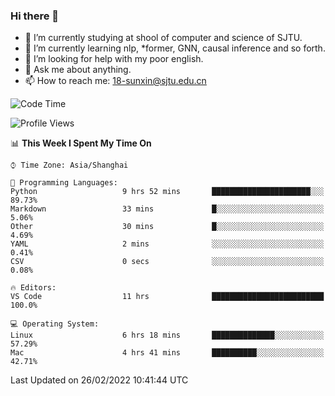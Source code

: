 ### Hi there 👋

<!--
**sunxin000/sunxin000** is a ✨ _special_ ✨ repository because its `README.md` (this file) appears on your GitHub profile.

Here are some ideas to get you started:

- 🔭 I’m currently working on ...
- 🌱 I’m currently learning ...
- 👯 I’m looking to collaborate on ...
- 🤔 I’m looking for help with ...
- 💬 Ask me about ...
- 📫 How to reach me: ...
- 😄 Pronouns: ...
- ⚡ Fun fact: ...
-->
- 🏫 I’m currently studying at shool of computer and science of SJTU.
- 🌱 I’m currently learning nlp, \*former, GNN, causal inference and so forth.
- 🤔 I’m looking for help with my poor english.
- 💬 Ask me about anything.
- 📫 How to reach me: 18-sunxin@sjtu.edu.cn
<!--START_SECTION:waka-->
![Code Time](http://img.shields.io/badge/Code%20Time-96%20hrs%2027%20mins-blue)

![Profile Views](http://img.shields.io/badge/Profile%20Views-5-blue)

📊 **This Week I Spent My Time On** 

```text
⌚︎ Time Zone: Asia/Shanghai

💬 Programming Languages: 
Python                   9 hrs 52 mins       ██████████████████████░░░   89.73% 
Markdown                 33 mins             █░░░░░░░░░░░░░░░░░░░░░░░░   5.06% 
Other                    30 mins             █░░░░░░░░░░░░░░░░░░░░░░░░   4.69% 
YAML                     2 mins              ░░░░░░░░░░░░░░░░░░░░░░░░░   0.41% 
CSV                      0 secs              ░░░░░░░░░░░░░░░░░░░░░░░░░   0.08%

🔥 Editors: 
VS Code                  11 hrs              █████████████████████████   100.0%

💻 Operating System: 
Linux                    6 hrs 18 mins       ██████████████░░░░░░░░░░░   57.29% 
Mac                      4 hrs 41 mins       ██████████░░░░░░░░░░░░░░░   42.71%

```


 Last Updated on 26/02/2022 10:41:44 UTC
<!--END_SECTION:waka-->
